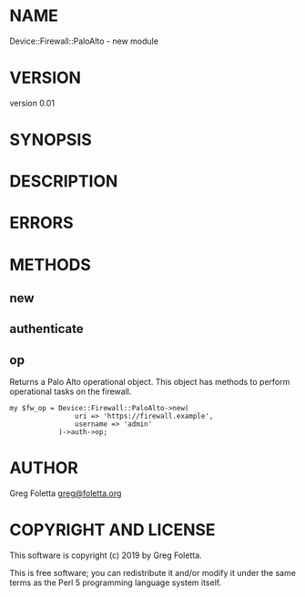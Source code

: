# NAME

Device::Firewall::PaloAlto - new module

# VERSION

version 0.01

# SYNOPSIS

# DESCRIPTION

# ERRORS 

# METHODS

## new

## authenticate

## op

Returns a Palo Alto operational object. This object has methods to perform operational tasks on the firewall.

    my $fw_op = Device::Firewall::PaloAlto->new(
                    uri => 'https://firewall.example', 
                    username => 'admin'
                )->auth->op;

# AUTHOR

Greg Foletta <greg@foletta.org>

# COPYRIGHT AND LICENSE

This software is copyright (c) 2019 by Greg Foletta.

This is free software; you can redistribute it and/or modify it under
the same terms as the Perl 5 programming language system itself.
